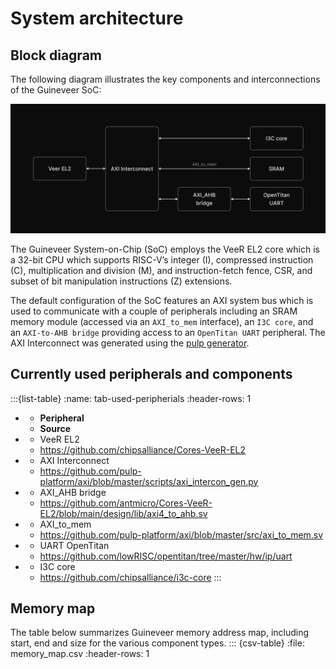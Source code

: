 # System architecture

## Block diagram

The following diagram illustrates the key components and interconnections of the Guineveer SoC:

![Guineveer diagram](img/guineveer.png)

The Guineveer System-on-Chip (SoC) employs the VeeR EL2 core which is a 32-bit CPU which supports RISC-V’s integer (I), compressed instruction (C), multiplication and division (M), and instruction-fetch fence, CSR, and subset of bit manipulation instructions (Z) extensions.

The default configuration of the SoC features an AXI system bus which is used to communicate with a couple of peripherals including an SRAM memory module (accessed via an `AXI_to_mem` interface), an `I3C core`, and an `AXI-to-AHB bridge` providing access to an `OpenTitan UART` peripheral. 
The AXI Interconnect was generated using the [pulp generator](https://github.com/pulp-platform/axi/blob/master/scripts/axi_intercon_gen.py).

## Currently used peripherals and components

:::{list-table}
:name: tab-used-peripherials
:header-rows: 1
* - **Peripheral**
  - **Source**
* - VeeR EL2
  - <https://github.com/chipsalliance/Cores-VeeR-EL2>
* - AXI Interconnect
  - <https://github.com/pulp-platform/axi/blob/master/scripts/axi_intercon_gen.py>
* - AXI_AHB bridge
  - <https://github.com/antmicro/Cores-VeeR-EL2/blob/main/design/lib/axi4_to_ahb.sv>
* - AXI_to_mem
  - <https://github.com/pulp-platform/axi/blob/master/src/axi_to_mem.sv>
* - UART OpenTitan
  - <https://github.com/lowRISC/opentitan/tree/master/hw/ip/uart>
* - I3C core
  - <https://github.com/chipsalliance/i3c-core>
:::

## Memory map

The table below summarizes Guineveer memory address map, including start, end and size for the various component types.
::: {csv-table}
    :file: memory_map.csv
    :header-rows: 1
